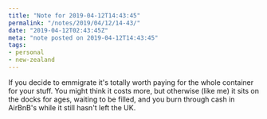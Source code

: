 ```yaml
---
title: "Note for 2019-04-12T14:43:45"
permalink: "/notes/2019/04/12/14-43/"
date: "2019-04-12T02:43:45Z"
meta: "note posted on 2019-04-12T14:43:45"
tags:
- personal
- new-zealand
---
```

If you decide to emmigrate it's totally worth paying for the whole container for your stuff. You might think it costs more, but otherwise (like me) it sits on the docks for ages, waiting to be filled, and you burn through cash in AirBnB's while it still hasn't left the UK.
